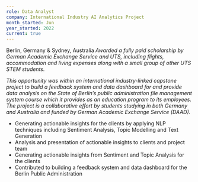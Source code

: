 ```yaml
---
role: Data Analyst
company: International Industry AI Analytics Project 
month_started: Jun
year_started: 2022
current: true
---
```

Berlin, Germany & Sydney, Australia
*Awarded a fully paid scholarship by German Academic Exchange Service and UTS, including flights, accommodation and living expenses along with a small group of other UTS STEM students.*

*This opportunity was within an international industry-linked capstone project to build a feedback system and data dashboard for and provide data analysis on the State of Berlin’s public administration file management system course which it provides as an education program to its employees. The project is a collaborative effort by students studying in both Germany and Australia and funded by German Academic Exchange Service (DAAD).*

* Generating actionable insights for the clients by applying NLP techniques including Sentiment Analysis, Topic Modelling and Text Generation
*  Analysis and presentation of actionable insights to clients and project team
*  Generating actionable insights from Sentiment and Topic Analysis for the clients 
*  Contributed to building a feedback system and data dashboard for the Berlin Public Administration
